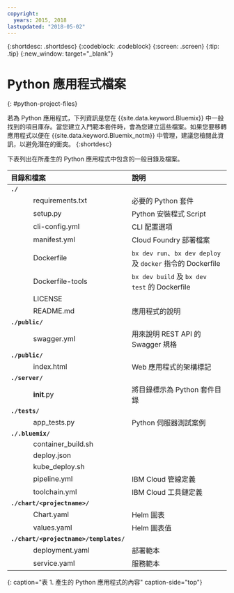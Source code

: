 ```yaml
---
copyright:
  years: 2015, 2018
lastupdated: "2018-05-02"
---
```


{:shortdesc: .shortdesc}
{:codeblock: .codeblock}
{:screen: .screen}
{:tip: .tip}
{:new_window: target="_blank"}

# Python 應用程式檔案
{: #python-project-files}

若為 Python 應用程式，下列資訊是您在 {{site.data.keyword.Bluemix}} 中一般找到的項目庫存。當您建立入門範本套件時，會為您建立這些檔案。如果您要移轉應用程式以便在 {{site.data.keyword.Bluemix_notm}} 中管理，建議您檢閱此資訊，以避免潛在的衝突。
{:shortdesc}

下表列出在所產生的 Python 應用程式中包含的一般目錄及檔案。

| 目錄和檔案| 說明|
|:------------------------------------------------|:------------------------------------------|
|<b>`./`</b>                                             |  |
|&nbsp;&nbsp;&nbsp;&nbsp;&nbsp;&nbsp;&nbsp;&nbsp;&nbsp;&nbsp;&nbsp;&nbsp;requirements.txt | 必要的 Python 套件|
|&nbsp;&nbsp;&nbsp;&nbsp;&nbsp;&nbsp;&nbsp;&nbsp;&nbsp;&nbsp;&nbsp;&nbsp;setup.py | Python 安裝程式 Script|
|&nbsp;&nbsp;&nbsp;&nbsp;&nbsp;&nbsp;&nbsp;&nbsp;&nbsp;&nbsp;&nbsp;&nbsp;cli-config.yml | CLI 配置選項|
|&nbsp;&nbsp;&nbsp;&nbsp;&nbsp;&nbsp;&nbsp;&nbsp;&nbsp;&nbsp;&nbsp;&nbsp;manifest.yml | Cloud Foundry 部署檔案|
|&nbsp;&nbsp;&nbsp;&nbsp;&nbsp;&nbsp;&nbsp;&nbsp;&nbsp;&nbsp;&nbsp;&nbsp;Dockerfile | `bx dev run`、`bx dev deploy` 及 `docker` 指令的 Dockerfile|
|&nbsp;&nbsp;&nbsp;&nbsp;&nbsp;&nbsp;&nbsp;&nbsp;&nbsp;&nbsp;&nbsp;&nbsp;Dockerfile-tools | `bx dev build` 及 `bx dev test` 的 Dockerfile|
|&nbsp;&nbsp;&nbsp;&nbsp;&nbsp;&nbsp;&nbsp;&nbsp;&nbsp;&nbsp;&nbsp;&nbsp;LICENSE |  |
|&nbsp;&nbsp;&nbsp;&nbsp;&nbsp;&nbsp;&nbsp;&nbsp;&nbsp;&nbsp;&nbsp;&nbsp;README.md | 應用程式的說明|
|<b>`./public/`</b> |  |  |
|&nbsp;&nbsp;&nbsp;&nbsp;&nbsp;&nbsp;&nbsp;&nbsp;&nbsp;&nbsp;&nbsp;&nbsp;swagger.yml | 用來說明 REST API 的 Swagger 規格|
|<b>`./public/`</b> |  |  |
|&nbsp;&nbsp;&nbsp;&nbsp;&nbsp;&nbsp;&nbsp;&nbsp;&nbsp;&nbsp;&nbsp;&nbsp;index.html | Web 應用程式的架構標記|
|<b>`./server/`</b> | |
|&nbsp;&nbsp;&nbsp;&nbsp;&nbsp;&nbsp;&nbsp;&nbsp;&nbsp;&nbsp;&nbsp;&nbsp;__init__.py | 將目錄標示為 Python 套件目錄|
|<b>`./tests/`</b> | |
|&nbsp;&nbsp;&nbsp;&nbsp;&nbsp;&nbsp;&nbsp;&nbsp;&nbsp;&nbsp;&nbsp;&nbsp;app_tests.py | Python 伺服器測試案例|
|<b>`./.bluemix/`</b> | |
|&nbsp;&nbsp;&nbsp;&nbsp;&nbsp;&nbsp;&nbsp;&nbsp;&nbsp;&nbsp;&nbsp;&nbsp;container_build.sh | |
|&nbsp;&nbsp;&nbsp;&nbsp;&nbsp;&nbsp;&nbsp;&nbsp;&nbsp;&nbsp;&nbsp;&nbsp;deploy.json | |
|&nbsp;&nbsp;&nbsp;&nbsp;&nbsp;&nbsp;&nbsp;&nbsp;&nbsp;&nbsp;&nbsp;&nbsp;kube_deploy.sh | |
|&nbsp;&nbsp;&nbsp;&nbsp;&nbsp;&nbsp;&nbsp;&nbsp;&nbsp;&nbsp;&nbsp;&nbsp;pipeline.yml | IBM Cloud 管線定義|
|&nbsp;&nbsp;&nbsp;&nbsp;&nbsp;&nbsp;&nbsp;&nbsp;&nbsp;&nbsp;&nbsp;&nbsp;toolchain.yml | IBM Cloud 工具鏈定義|
|<b>`./chart/<projectname>/`</b> | |
|&nbsp;&nbsp;&nbsp;&nbsp;&nbsp;&nbsp;&nbsp;&nbsp;&nbsp;&nbsp;&nbsp;&nbsp;Chart.yaml | Helm 圖表|
|&nbsp;&nbsp;&nbsp;&nbsp;&nbsp;&nbsp;&nbsp;&nbsp;&nbsp;&nbsp;&nbsp;&nbsp;values.yaml | Helm 圖表值|
|<b>`./chart/<projectname>/templates/`</b> | |
|&nbsp;&nbsp;&nbsp;&nbsp;&nbsp;&nbsp;&nbsp;&nbsp;&nbsp;&nbsp;&nbsp;&nbsp;deployment.yaml | 部署範本|
|&nbsp;&nbsp;&nbsp;&nbsp;&nbsp;&nbsp;&nbsp;&nbsp;&nbsp;&nbsp;&nbsp;&nbsp;service.yaml | 服務範本|
{: caption="表 1. 產生的 Python 應用程式的內容" caption-side="top"}
